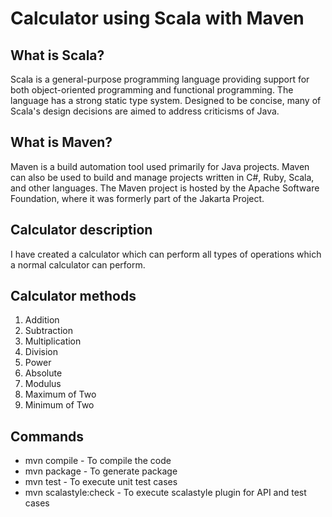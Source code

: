 # Calculator using Scala with Maven

## What is Scala?

Scala is a general-purpose programming language providing support for both object-oriented programming and functional programming. The language has a strong static type system. Designed to be concise, many of Scala's design decisions are aimed to address criticisms of Java.

## What is Maven?
Maven is a build automation tool used primarily for Java projects. Maven can also be used to build and manage projects written in C#, Ruby, Scala, and other languages. The Maven project is hosted by the Apache Software Foundation, where it was formerly part of the Jakarta Project.

## Calculator description
I have created a calculator which can perform all types of operations which a normal calculator can perform.

## Calculator methods
1. Addition
2. Subtraction
3. Multiplication
4. Division
5. Power
6. Absolute
7. Modulus
8. Maximum of Two
9. Minimum of Two

## Commands
* mvn compile - To compile the code
* mvn package - To generate package
* mvn test - To execute unit test cases
* mvn scalastyle:check - To execute scalastyle plugin for API and test cases